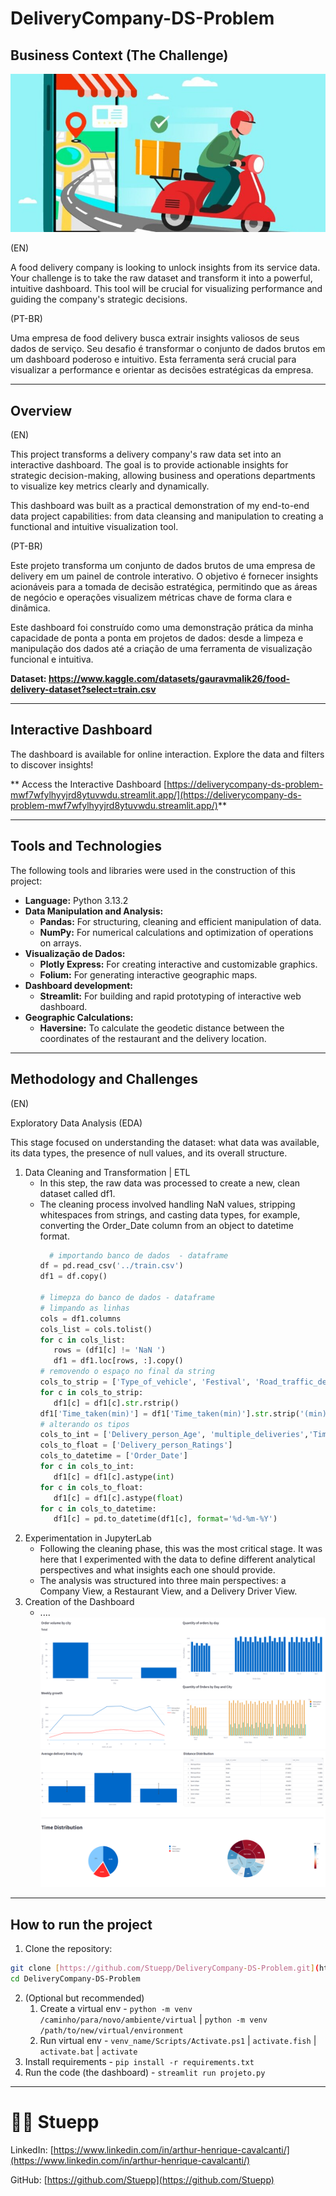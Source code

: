 # DeliveryCompany-DS-Problem

## Business Context (The Challenge)

![Cover image to represent the food delivery company](figs/dataset-cover.jpg)

(EN)

A food delivery company is looking to unlock insights from its service data. Your challenge is to take the raw dataset and transform it into a powerful, intuitive dashboard. This tool will be crucial for visualizing performance and guiding the company's strategic decisions.

(PT-BR)

Uma empresa de food delivery busca extrair insights valiosos de seus dados de serviço. Seu desafio é transformar o conjunto de dados brutos em um dashboard poderoso e intuitivo. Esta ferramenta será crucial para visualizar a performance e orientar as decisões estratégicas da empresa.

---

##  Overview
(EN)

This project transforms a delivery company's raw data set into an interactive dashboard.
The goal is to provide actionable insights for strategic decision-making, allowing business and operations departments to visualize key metrics clearly and dynamically.

This dashboard was built as a practical demonstration of my end-to-end data project capabilities: from data cleansing and manipulation to creating a functional and intuitive visualization tool.

(PT-BR)

Este projeto transforma um conjunto de dados brutos de uma empresa de delivery em um painel de controle interativo.
O objetivo é fornecer insights acionáveis para a tomada de decisão estratégica, permitindo que as áreas de negócio e operações visualizem métricas chave de forma clara e dinâmica.

Este dashboard foi construído como uma demonstração prática da minha capacidade de ponta a ponta em projetos de dados: desde a limpeza e manipulação dos dados até a criação de uma ferramenta de visualização funcional e intuitiva.

**Dataset: https://www.kaggle.com/datasets/gauravmalik26/food-delivery-dataset?select=train.csv**

---

## Interactive Dashboard

The dashboard is available for online interaction.
Explore the data and filters to discover insights!

** Access the Interactive Dashboard [https://deliverycompany-ds-problem-mwf7wfylhyyjrd8ytuvwdu.streamlit.app/](https://deliverycompany-ds-problem-mwf7wfylhyyjrd8ytuvwdu.streamlit.app/)**

---

## Tools and Technologies

The following tools and libraries were used in the construction of this project:

* **Language:** Python 3.13.2
* **Data Manipulation and Analysis:**
    * **Pandas:** For structuring, cleaning and efficient manipulation of data.
    * **NumPy:** For numerical calculations and optimization of operations on arrays.
* **Visualização de Dados:**
    * **Plotly Express:** For creating interactive and customizable graphics.
    * **Folium:** For generating interactive geographic maps.
* **Dashboard development:**
    * **Streamlit:** For building and rapid prototyping of interactive web dashboard.
* **Geographic Calculations:**
    * **Haversine:** To calculate the geodetic distance between the coordinates of the restaurant and the delivery location.

---

## Methodology and Challenges

(EN)

Exploratory Data Analysis (EDA)

This stage focused on understanding the dataset: what data was available, its data types, the presence of null values, and its overall structure.

   1. Data Cleaning and Transformation | ETL
      - In this step, the raw data was processed to create a new, clean dataset called df1.
      - The cleaning process involved handling NaN values, stripping whitespaces from strings, and casting data types, for example, converting the Order_Date column from an object to datetime format.
        ```python
          # importando banco de dados  - dataframe
        df = pd.read_csv('../train.csv')
        df1 = df.copy()

        # limepza do banco de dados - dataframe
        # limpando as linhas
        cols = df1.columns
        cols_list = cols.tolist()
        for c in cols_list:
           rows = (df1[c] != 'NaN ')
           df1 = df1.loc[rows, :].copy()
        # removendo o espaço no final da string
        cols_to_strip = ['Type_of_vehicle', 'Festival', 'Road_traffic_density', 'Type_of_order','Time_taken(min)']
        for c in cols_to_strip:
           df1[c] = df1[c].str.rstrip()
        df1['Time_taken(min)'] = df1['Time_taken(min)'].str.strip('(min)')
        # alterando os tipos
        cols_to_int = ['Delivery_person_Age', 'multiple_deliveries','Time_taken(min)']
        cols_to_float = ['Delivery_person_Ratings']
        cols_to_datetime = ['Order_Date']
        for c in cols_to_int:
           df1[c] = df1[c].astype(int)
        for c in cols_to_float:
           df1[c] = df1[c].astype(float)
        for c in cols_to_datetime:
           df1[c] = pd.to_datetime(df1[c], format='%d-%m-%Y')
        ```
   2. Experimentation in JupyterLab
      - Following the cleaning phase, this was the most critical stage. It was here that I experimented with the data to define different analytical perspectives and what insights each one should provide.
      - The analysis was structured into three main perspectives: a Company View, a Restaurant View, and a Delivery Driver View.
   3. Creation of the Dashboard
      - ....
      ![Screenchsot of the dashboard showing graphs through a company by a management pov](figs/Screenshot_18.png)
      ![Screenchsot of the dashboard showing grapsh through a restaurant view](figs/Screenshot_1.png)


---
## How to run the project

1. Clone the repository:
```bash
git clone [https://github.com/Stuepp/DeliveryCompany-DS-Problem.git](https://github.com/Stuepp/DeliveryCompany-DS-Problem.git)
cd DeliveryCompany-DS-Problem
```
2. (Optional but recommended)
    1. Create a virtual env - `python -m venv /caminho/para/novo/ambiente/virtual` | `python -m venv /path/to/new/virtual/environment`
    2. Run virtual env - `venv_name/Scripts/Activate.ps1` | `activate.fish` | `activate.bat` | `activate`
3. Install requirements - `pip install -r requirements.txt`
4. Run the code (the dashboard) - `streamlit run projeto.py`
---
# 👨‍💻 Stuepp

LinkedIn: [https://www.linkedin.com/in/arthur-henrique-cavalcanti/](https://www.linkedin.com/in/arthur-henrique-cavalcanti/)

GitHub: [https://github.com/Stuepp](https://github.com/Stuepp)
